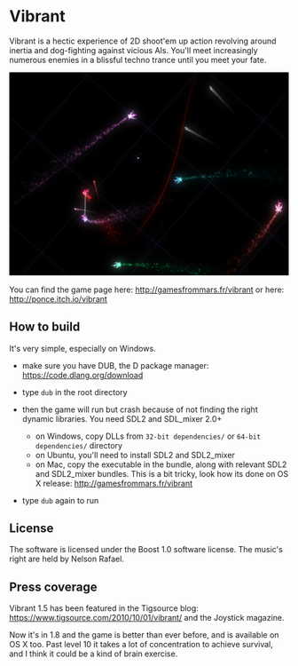 # Vibrant

Vibrant is a hectic experience of 2D shoot'em up action revolving around inertia and dog-fighting against vicious AIs. You'll meet increasingly numerous enemies in a blissful techno trance until you meet your fate.

![Vibrant game screenshot](screenshot.jpg)

You can find the game page here: http://gamesfrommars.fr/vibrant
or here: http://ponce.itch.io/vibrant

## How to build

It's very simple, especially on Windows.

- make sure you have DUB, the D package manager: https://code.dlang.org/download

- type `dub` in the root directory

- then the game will run but crash because of not finding the right dynamic libraries. You need SDL2 and SDL_mixer 2.0+
  * on Windows, copy DLLs from `32-bit dependencies/` or `64-bit dependencies/` directory
  * on Ubuntu, you'll need to install SDL2 and SDL2_mixer
  * on Mac, copy the executable in the bundle, along with relevant SDL2 and SDL2_mixer bundles. This is a bit tricky, look how its done on OS X release: http://gamesfrommars.fr/vibrant

- type `dub` again to run

## License

The software is licensed under the Boost 1.0 software license.
The music's right are held by Nelson Rafael.

## Press coverage
Vibrant 1.5 has been featured in the Tigsource blog: https://www.tigsource.com/2010/10/01/vibrant/
and the Joystick magazine.

Now it's in 1.8 and the game is better than ever before, and is available on OS X too.
Past level 10 it takes a lot of concentration to achieve survival, and I think it could be a kind of brain exercise.
